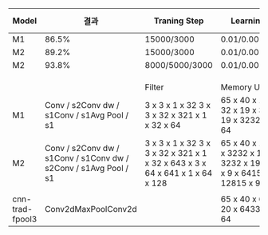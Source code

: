 | Model           | 결과                                                             | Traning Step                                                                 | Learning Rate                                                                      | batch_size                        | optimizer                | activation function | silence_percentage | unknown_percentage | time_shift_ms | sample_rate |
|-----------------|------------------------------------------------------------------|------------------------------------------------------------------------------|------------------------------------------------------------------------------------|-----------------------------------|--------------------------|---------------------|--------------------|--------------------|---------------|-------------|
| M1              | 86.5%                                                            | 15000/3000                                                                   | 0.01/0.001/0.0001                                                                  | 100                               | GradientDescentOptimizer | Relu                | 10                 | 10                 | 100           | 16000       |
| M2              | 89.2%                                                            | 15000/3000                                                                   | 0.01/0.001/0.0001                                                                  | 100                               | GradientDescentOptimizer | Relu                |                    |                    |               |             |
| M2              | 93.8%                                                            | 8000/5000/3000                                                               | 0.01/0.002/0.0001                                                                  | 100                               | RMSPropOptimizer         | Relu                |                    |                    |               |             |
|                 |                                                                  |                                                                              |                                                                                    |                                   |                          |                     |                    |                    |               |             |
|                 |                                                                  |                                                                              |                                                                                    |                                   |                          |                     |                    |                    |               |             |
|                 |                                                                  |                                                                              |                                                                                    |                                   |                          |                     |                    |                    |               |             |
|                 |                                                                  | Filter                                                                       | Memory Usage                                                                       | Memory Usage                      | Memory Usage             |                     |                    |                    |               |             |
| M1              | Conv / s2Conv dw / s1Conv / s1Avg Pool / s1                      | 3 x 3 x 1 x 32 3 x 3 x 32 x 321 x 1 x 32 x 64                                | 65 x 40 x 1</br>32 x 19 x 3232 x 19 x 3232 x 19 x 64                                    | 2600195201952038912               | 80552                    |                     |                    |                    |               |             |
| M2              | Conv / s2Conv dw / s1Conv / s1Conv dw / s2Conv / s1Avg Pool / s1 | 3 x 3 x 1 x 32 3 x 3 x 32 x 321 x 1 x 32 x 643 x 3 x 64 x 641 x 1 x 64 x 128 | 65 x 40 x 132 x 19 x 3232 x 19 x 3232 x 19 x 6415 x 9 x 6415 x 9 x 12815 x 9 x 128 | 260019456194563891286401728017280 | 123624                   |                     |                    |                    |               |             |
|                 |                                                                  |                                                                              |                                                                                    |                                   |                          |                     |                    |                    |               |             |
| cnn-trad-fpool3 | Conv2dMaxPoolConv2d                                              |                                                                              | 65 x 40 x 6433 x 20 x 6433 x 20 x 64                                               | 1664004224042240                  | 250880                   |                     |                    |                    |               |             |
